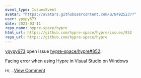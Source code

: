 ```yaml
---
event_type: IssuesEvent
avatar: "https://avatars.githubusercontent.com/u/84925237?"
user: ypypy673
date: 2023-03-11
repo_name: hypre-space/hypre
html_url: https://github.com/hypre-space/hypre/issues/852
repo_url: https://github.com/hypre-space/hypre
---
```


<a href='https://github.com/ypypy673' target='_blank'>ypypy673</a> open issue <a href='https://github.com/hypre-space/hypre/issues/852' target='_blank'>hypre-space/hypre#852</a>.

<p>Facing error when using Hypre in Visual Studio on Windows</p><small>Hi,...</small><a href='https://github.com/hypre-space/hypre/issues/852' target='_blank'>View Comment</a>